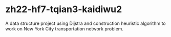 # zh22-hf7-tqian3-kaidiwu2

A data structure project using Dijstra and construction heuristic algorithm to work on New York City transportation network problem.
